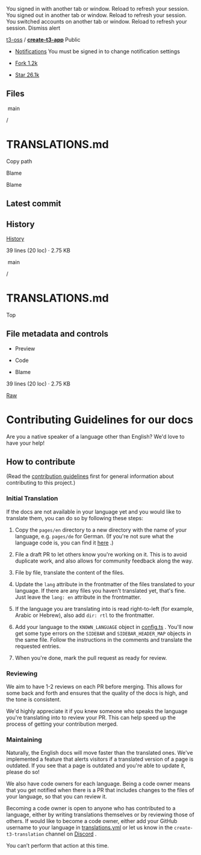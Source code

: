 
 

You signed in with another tab or window. Reload to refresh your session. You signed out in another tab or window. Reload to refresh your session. You switched accounts on another tab or window. Reload to refresh your session. Dismiss alert

[t3-oss](/t3-oss) / **[create-t3-app](/t3-oss/create-t3-app)** Public

*   [Notifications](/login?return_to=%2Ft3-oss%2Fcreate-t3-app)
     You must be signed in to change notification settings
*   [Fork 1.2k](/login?return_to=%2Ft3-oss%2Fcreate-t3-app)
    
*   [Star 26.1k](/login?return_to=%2Ft3-oss%2Fcreate-t3-app)
    

Files
-----

 main

/

TRANSLATIONS.md
===============

Copy path

Blame

Blame

Latest commit
-------------

History
-------

[History](/t3-oss/create-t3-app/commits/main/www/TRANSLATIONS.md)

[](/t3-oss/create-t3-app/commits/main/www/TRANSLATIONS.md)

39 lines (20 loc) · 2.75 KB

 main

/

TRANSLATIONS.md
===============

Top

File metadata and controls
--------------------------

*   Preview
    
*   Code
    
*   Blame
    

39 lines (20 loc) · 2.75 KB

[Raw](https://github.com/t3-oss/create-t3-app/raw/refs/heads/main/www/TRANSLATIONS.md)

Contributing Guidelines for our docs
====================================

[](#contributing-guidelines-for-our-docs)

Are you a native speaker of a language other than English? We'd love to have your help!

How to contribute
-----------------

[](#how-to-contribute)

(Read the [contribution guidelines](/t3-oss/create-t3-app/blob/main/CONTRIBUTING.md)
 first for general information about contributing to this project.)

### Initial Translation

[](#initial-translation)

If the docs are not available in your language yet and you would like to translate them, you can do so by following these steps:

1.  Copy the `pages/en` directory to a new directory with the name of your language, e.g. `pages/de` for German. (If you're not sure what the language code is, you can find it [here](https://en.wikipedia.org/wiki/List_of_ISO_639-1_codes)
    .)
    
2.  File a draft PR to let others know you're working on it. This is to avoid duplicate work, and also allows for community feedback along the way.
    
3.  File by file, translate the content of the files.
    
4.  Update the `lang` attribute in the frontmatter of the files translated to your language. If there are any files you haven't translated yet, that's fine. Just leave the `lang: en` attribute in the frontmatter.
    
5.  If the language you are translating into is read right-to-left (for example, Arabic or Hebrew), also add `dir: rtl` to the frontmatter.
    
6.  Add your language to the `KNOWN_LANGUAGE` object in [config.ts](/t3-oss/create-t3-app/blob/main/www/src/config.ts)
    . You'll now get some type errors on the `SIDEBAR` and `SIDEBAR_HEADER_MAP` objects in the same file. Follow the instructions in the comments and translate the requested entries.
    
7.  When you're done, mark the pull request as ready for review.
    

### Reviewing

[](#reviewing)

We aim to have 1-2 reviews on each PR before merging. This allows for some back and forth and ensures that the quality of the docs is high, and the tone is consistent.

We'd highly appreciate it if you knew someone who speaks the language you're translating into to review your PR. This can help speed up the process of getting your contribution merged.

### Maintaining

[](#maintaining)

Naturally, the English docs will move faster than the translated ones. We've implemented a feature that alerts visitors if a translated version of a page is outdated. If you see that a page is outdated and you're able to update it, please do so!

We also have code owners for each language. Being a code owner means that you get notified when there is a PR that includes changes to the files of your language, so that you can review it.

Becoming a code owner is open to anyone who has contributed to a language, either by writing translations themselves or by reviewing those of others. If would like to become a code owner, either add your GitHub username to your language in [translations.yml](https://github.com/t3-oss/create-t3-app/blob/next/.github/workflows/translations.yml)
 or let us know in the `create-t3-translation` channel on [Discord](https://create.t3.gg/discord)
.

You can’t perform that action at this time.